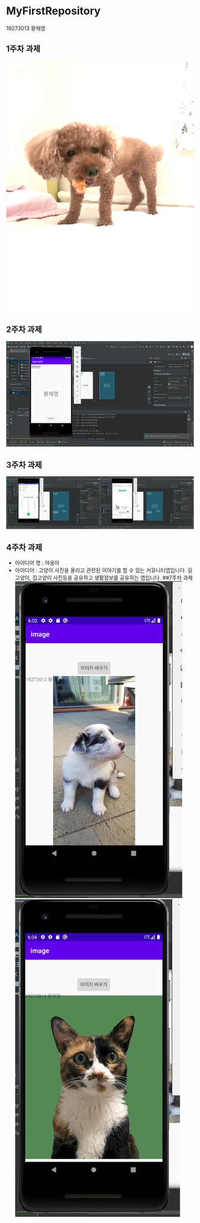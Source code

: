 # MyFirstRepository

19273013 황채영
## 1주차 과제
<img width="" height="" src="./png/KakaoTalk_20200830_183128677.jpg"></img>

## 2주차 과제
<img width="" height="" src="./png/2.jpg"></img>

## 3주차 과제
<img width="" height="" src="./png/3.jpg"></img>

## 4주차 과제
   
   - 아이디어 명 : 야옹아
   - 아이디어 : 고양이 사진을 올리고 관련된 이야기를 할 수 있는 커뮤니티앱입니다. 
                길고양이, 집고양이 사진등을 공유하고 생활정보를 공유하는 앱입니다.
##7주차 과제
<img width="" height="" src="./png/7_1.JPG"></img>
<img width="" height="" src="./png/7_2.JPG"></img>
